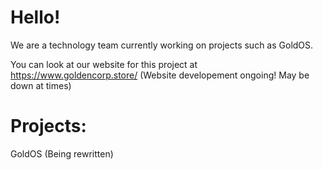 # Hello!
We are a technology team currently working on projects such as GoldOS.

You can look at our website for this project at https://www.goldencorp.store/
(Website developement ongoing! May be down at times)

# Projects:
GoldOS (Being rewritten)
